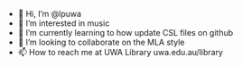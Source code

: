 - 👋 Hi, I’m @lpuwa
- 👀 I’m interested in music
- 🌱 I’m currently learning to how update CSL files on github
- 💞️ I’m looking to collaborate on the MLA style
- 📫 How to reach me at UWA Library uwa.edu.au/library

<!---
lpuwa/lpuwa is a ✨ special ✨ repository because its `README.md` (this file) appears on your GitHub profile.
You can click the Preview link to take a look at your changes.
--->
